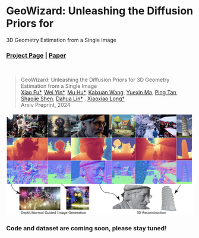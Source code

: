 # GeoWizard: Unleashing the Diffusion Priors for
3D Geometry Estimation from a Single Image
### [Project Page](https://fuxiao0719.github.io/projects/geowizard/) | [Paper](assets/paper.pdf)
<br/>

> GeoWizard: Unleashing the Diffusion Priors for 3D Geometry Estimation from a Single Image                                                                                                                                             
> [Xiao Fu*](http://fuxiao0719.github.io/), [Wei Yin*](https://yvanyin.net/), [Mu Hu*](https://github.com/JUGGHM), [Kaixuan Wang](https://wang-kx.github.io/), [Yuexin Ma](https://yuexinma.me/), [Ping Tan](https://ece.hkust.edu.hk/pingtan), [Shaojie Shen](https://uav.hkust.edu.hk/group/), [Dahua Lin†](http://dahua.site/) , [Xiaoxiao Long†](https://www.xxlong.site/)                           
> Arxiv Preprint, 2024

![demo_vid](assets/demo.png)

### Code and dataset are coming soon, please stay tuned!
